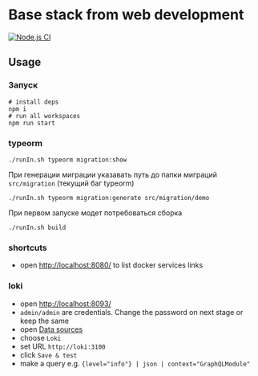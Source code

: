 # Base stack from web development
[![Node.js CI](https://github.com/nlxi/core-back/actions/workflows/node.js.yml/badge.svg?branch=master)](https://github.com/nlxi/core-back/actions/workflows/node.js.yml)


## Usage

### Запуск
```
# install deps
npm i 
# run all workspaces
npm run start
```

### typeorm

```
./runIn.sh typeorm migration:show
```

При генерации миграции указавать путь до папки миграций `src/migration` (текущий баг typeorm)
```
./runIn.sh typeorm migration:generate src/migration/demo
```

При первом запуске модет потребоваться сборка
```
./runIn.sh build
```

### shortcuts

- open [http://localhost:8080/](http://localhost:8080/) to list docker services links

### loki

- open [http://localhost:8093/](http://localhost:8093/)
- `admin/admin` are credentials. Change the password on next stage or keep the same
- open [Data sources](http://localhost:8093/datasources/new?utm_source=grafana_gettingstarted)
- choose `Loki`
- set URL `http://loki:3100`
- click `Save & test`
- make a query e.g. `{level="info"} | json | context="GraphQLModule"`
